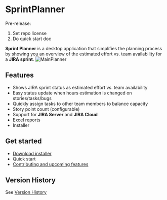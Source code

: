 
# SprintPlanner
Pre-release:
1. Set repo license
1. Do quick start doc

**Sprint Planner** is a desktop application that simplifies the planning process by showing you an overview of the estimated effort vs. team availability for a **JIRA sprint**.
![MainPlanner](https://user-images.githubusercontent.com/7755563/79144099-0c818480-7dc7-11ea-8d9e-d66e16ea18eb.png)
## Features
- Shows JIRA sprint status as estimated effort vs. team availability
- Easy status update when hours estimation is changed on stories/tasks/bugs
- Quickly assign tasks to other team members to balance capacity
- Story point count (configurable)
- Support for **JIRA Server** and **JIRA Cloud**
- Excel reports
- Installer
## Get started
- [Download installer](https://github.com/remusp/SprintPlanner/releases/download/v0.0.7-beta/SprintPlanner.zip)
- Quick start
- [Contributing and upcoming features](./docs/wishlist.md)

## Version History
See [Version History](VersionHistory.md)
    

